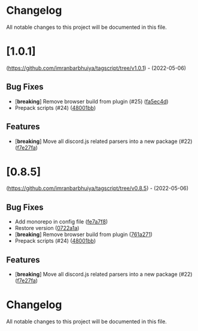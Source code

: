 # Changelog
All notable changes to this project will be documented in this file.

# [1.0.1]
(https://github.com/imranbarbhuiya/tagscript/tree/v1.0.1) - (2022-05-06)

## Bug Fixes

- [**breaking**] Remove browser build from plugin (#25) ([fa5ec4d](https://github.com/imranbarbhuiya/tagscript/commit/fa5ec4dbbc257e93cf5dc0ccba76ed9111c8d9a8))
- Prepack scripts (#24) ([48001bb](https://github.com/imranbarbhuiya/tagscript/commit/48001bbeb43c6239d645e6180586655d0aadb560))

## Features

- [**breaking**] Move all discord.js related parsers into a new package (#22) ([f7e27fa](https://github.com/imranbarbhuiya/tagscript/commit/f7e27fae5a0629679415f0e8c84e3fdfde452411))

# [0.8.5]
(https://github.com/imranbarbhuiya/tagscript/tree/v0.8.5) - (2022-05-06)

## Bug Fixes

- Add monorepo in config file ([fe7a7f8](https://github.com/imranbarbhuiya/tagscript/commit/fe7a7f8bff2188ae27dd012c4a94adcf69e085a6))
- Restore version ([0722a1a](https://github.com/imranbarbhuiya/tagscript/commit/0722a1a983c4766736f7033be480cb5d47fa877a))
- [**breaking**] Remove browser build from plugin ([761a271](https://github.com/imranbarbhuiya/tagscript/commit/761a271f7f120147fdceb031ff56e33353aec453))
- Prepack scripts (#24) ([48001bb](https://github.com/imranbarbhuiya/tagscript/commit/48001bbeb43c6239d645e6180586655d0aadb560))

## Features

- [**breaking**] Move all discord.js related parsers into a new package (#22) ([f7e27fa](https://github.com/imranbarbhuiya/tagscript/commit/f7e27fae5a0629679415f0e8c84e3fdfde452411))

# Changelog

All notable changes to this project will be documented in this file.

